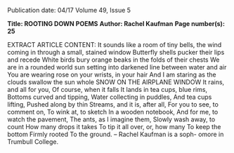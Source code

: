 Publication date: 04/17
Volume 49, Issue 5

**Title: ROOTING DOWN POEMS**
**Author: Rachel Kaufman**
**Page number(s): 25**

EXTRACT ARTICLE CONTENT:
It sounds like a room of tiny bells,
the wind coming in
through a small, stained window
Butterfly shells pucker their lips
and recede
White birds bury orange beaks
in the folds of their chests
We are in a rounded world
sun setting into darkened line
between water and air
You are wearing rose
on your wrists, in your hair
And I
am staring as the clouds swallow
the sun whole
SNOW ON THE 
AIRPLANE WINDOW 
It rains, and all for you, 
Of course, when it falls
It lands in tea cups, blue rims,
Bottoms curved and tipping,
Water collecting in puddles,
And tea cups lifting,
Pushed along by thin
Streams, and it is, after all,
For you to see, to comment on,
To wink at, to sketch 
In a wooden notebook, 
And for me, to watch the pavement,
The ants, as I imagine them, 
Slowly wash away, to count 
How many drops it takes
To tip it all over, or, how many
To keep the bottom
Firmly rooted 
To the ground.
– Rachel Kaufman is a soph-
omore in Trumbull College.